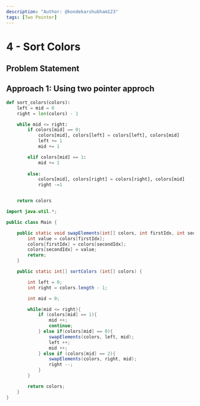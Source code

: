 ```yaml
---
description: "Author: @kondekarshubham123"
tags: [Two Pointer]
---
```


# 4 - Sort Colors

## Problem Statement

## Approach 1: Using two pointer approch

<Tabs>

<TabItem value="py" label="Python">
<SolutionAuthor name="@kondekarshubham123"/>

```python
def sort_colors(colors):
    left = mid = 0
    right = len(colors) - 1

    while mid <= right:
        if colors[mid] == 0:
            colors[mid], colors[left] = colors[left], colors[mid]
            left += 1
            mid += 1

        elif colors[mid] == 1:
            mid += 1
        
        else:
            colors[mid], colors[right] = colors[right], colors[mid]
            right -=1


    return colors
```
</TabItem>



<TabItem value="java-sol-1" label="Java">
<SolutionAuthor name="@kondekarshubham123"/>

```java
import java.util.*;

public class Main {

    public static void swapElements(int[] colors, int firstIdx, int secondIdx){
        int value = colors[firstIdx];
        colors[firstIdx] = colors[secondIdx];
        colors[secondIdx] = value;
        return;
    }

    public static int[] sortColors (int[] colors) {

        int left = 0;
        int right = colors.length - 1;

        int mid = 0;

        while(mid <= right){
            if (colors[mid] == 1){
                mid ++;
                continue;
            } else if(colors[mid] == 0){
                swapElements(colors, left, mid);
                left ++;
                mid ++;
            } else if (colors[mid] == 2){
                swapElements(colors, right, mid);
                right --;
            }
        }

        return colors;
    }
}
```
</TabItem>

</Tabs>
